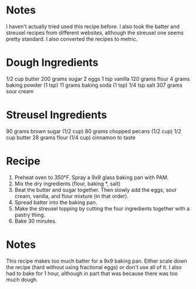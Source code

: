 Notes
=====
I haven't actually tried used this recipe before.  I also took the batter and 
streusel recipes from different websites, although the streusel one seems 
pretty standard.  I also converted the recipes to metric.

Dough Ingredients
=================
1/2 cup   butter
200 grams sugar
  2       eggs
  1 tsp   vanilla
120 grams flour
  4 grams baking powder  (1 tsp)
 11 grams baking soda    (1 tsp)
1/4 tsp   salt
307 grams sour cream

Streusel Ingredients
====================
90 grams brown sugar (1/2 cup)
80 grams chopped pecans (1/2 cup)
1/2 cup butter
28 grams flour (1/4 cup)
cinnamon to taste

Recipe
======
1. Preheat oven to 350°F.  Spray a 9x9 glass baking pan with PAM.
2. Mix the dry ingredients (flour, baking *, salt)
3. Beat the butter and sugar together.  Then slowly add the eggs, sour cream, 
   vanilla, and flour mixture (in that order).
4. Spread batter into the baking pan.
5. Make the streusel topping by cutting the four ingredients together with a 
   pastry thing.
6. Bake 30 minutes.

Notes
=====
This recipe makes too much batter for a 9x9 baking pan.  Either scale down the 
recipe (hard without using fractional eggs) or don't use all of it.  I also had 
to bake for 1 hour, although in part that was because there was too much dough.

